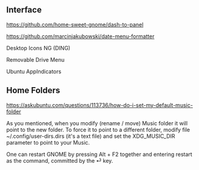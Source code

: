 ## Interface

https://github.com/home-sweet-gnome/dash-to-panel

https://github.com/marcinjakubowski/date-menu-formatter

Desktop Icons NG (DING)

Removable Drive Menu

Ubuntu AppIndicators

## Home Folders
https://askubuntu.com/questions/113736/how-do-i-set-my-default-music-folder

As you mentioned, when you modify (rename / move) Music folder it will point to the new folder.
To force it to point to a different folder, modify file ~/.config/user-dirs.dirs (it's a text file) and set the XDG_MUSIC_DIR parameter to point to your Music.

One can restart GNOME by pressing Alt + F2 together and
entering restart as the command, committed by the ⏎ key.